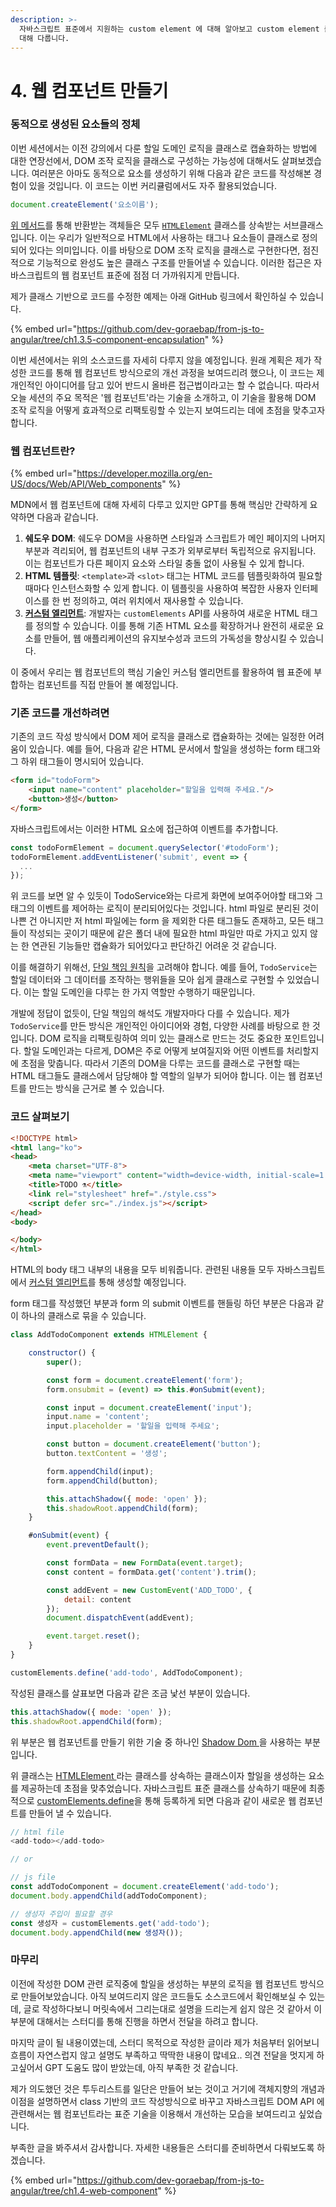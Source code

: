 ```yaml
---
description: >-
  자바스크립트 표준에서 지원하는 custom element 에 대해 알아보고 custom element 를 만들어 웹 컴포넌트를 만드는 방법에
  대해 다룹니다.
---
```


# 4. 웹 컴포넌트 만들기

### 동적으로 생성된 요소들의 정체

이번 세션에서는 이전 강의에서 다룬 할일 도메인 로직을 클래스로 캡슐화하는 방법에 대한 연장선에서, DOM 조작 로직을 클래스로 구성하는 가능성에 대해서도 살펴보겠습니다. 여러분은 아마도 동적으로 요소를 생성하기 위해 다음과 같은 코드를 작성해본 경험이 있을 것입니다. 이 코드는 이번 커리큘럼에서도 자주 활용되었습니다.

```javascript
document.createElement('요소이름');
```

[위 메서드](../gpt-docs/js-dom-api/document.createelement.md)를 통해 반환받는 객체들은 모두 [`HTMLElement`](../gpt-docs/js-dom-api/htmlelement.md) 클래스를 상속받는 서브클래스입니다. 이는 우리가 일반적으로 HTML에서 사용하는 태그나 요소들이 클래스로 정의되어 있다는 의미입니다. 이를 바탕으로 DOM 조작 로직을 클래스로 구현한다면, 점진적으로 기능적으로 완성도 높은 클래스 구조를 만들어낼 수 있습니다. 이러한 접근은 자바스크립트의 웹 컴포넌트 표준에 점점 더 가까워지게 만듭니다.

제가 클래스 기반으로 코드를 수정한 예제는 아래 GitHub 링크에서 확인하실 수 있습니다.

{% embed url="https://github.com/dev-goraebap/from-js-to-angular/tree/ch1.3.5-component-encapsulation" %}

이번 세션에서는 위의 소스코드를 자세히 다루지 않을 예정입니다. 원래 계획은 제가 작성한 코드를 통해 웹 컴포넌트 방식으로의 개선 과정을 보여드리려 했으나, 이 코드는 제 개인적인 아이디어를 담고 있어 반드시 올바른 접근법이라고는 할 수 없습니다. 따라서 오늘 세션의 주요 목적은 '웹 컴포넌트'라는 기술을 소개하고, 이 기술을 활용해 DOM 조작 로직을 어떻게 효과적으로 리팩토링할 수 있는지 보여드리는 데에 초점을 맞추고자 합니다.

### 웹 컴포넌트란?

{% embed url="https://developer.mozilla.org/en-US/docs/Web/API/Web_components" %}

MDN에서 웹 컴포넌트에 대해 자세히 다루고 있지만 GPT를 통해 핵심만 간략하게 요약하면 다음과 같습니다.

1. **쉐도우 DOM**: 쉐도우 DOM을 사용하면 스타일과 스크립트가 메인 페이지의 나머지 부분과 격리되어, 웹 컴포넌트의 내부 구조가 외부로부터 독립적으로 유지됩니다. 이는 컴포넌트가 다른 페이지 요소와 스타일 충돌 없이 사용될 수 있게 합니다.
2. **HTML 템플릿**: `<template>`과 `<slot>` 태그는 HTML 코드를 템플릿화하여 필요할 때마다 인스턴스화할 수 있게 합니다. 이 템플릿을 사용하여 복잡한 사용자 인터페이스를 한 번 정의하고, 여러 위치에서 재사용할 수 있습니다.
3. [**커스텀 엘리먼트**](../gpt-docs/js-dom-api/customelements.md): 개발자는 `customElements` API를 사용하여 새로운 HTML 태그를 정의할 수 있습니다. 이를 통해 기존 HTML 요소를 확장하거나 완전히 새로운 요소를 만들어, 웹 애플리케이션의 유지보수성과 코드의 가독성을 향상시킬 수 있습니다.

이 중에서 우리는 웹 컴포넌트의 핵심 기술인 커스텀 엘리먼트를 활용하여 웹 표준에 부합하는 컴포넌트를 직접 만들어 볼 예정입니다.

### 기존 코드를 개선하려면

기존의 코드 작성 방식에서 DOM 제어 로직을 클래스로 캡슐화하는 것에는 일정한 어려움이 있습니다. 예를 들어, 다음과 같은 HTML 문서에서 할일을 생성하는 form 태그와 그 하위 태그들이 명시되어 있습니다.

```html
<form id="todoForm">
    <input name="content" placeholder="할일을 입력해 주세요."/>
    <button>생성</button>
</form>
```

자바스크립트에서는 이러한 HTML 요소에 접근하여 이벤트를 추가합니다.

```javascript
const todoFormElement = document.querySelector('#todoForm');
todoFormElement.addEventListener('submit', event => {
  ...
});
```

위 코드를 보면 알 수 있듯이 TodoService와는 다르게 화면에 보여주어야할 태그와 그 태그의 이벤트를 제어하는 로직이 분리되어있다는 것입니다. html 파일로 분리된 것이 나쁜 건 아니지만 저 html 파일에는 form 을 제외한 다른 태그들도 존재하고, 모든 태그들이 작성되는 곳이기 때문에 같은 폴더 내에 필요한 html 파일만 따로 가지고 있지 않는 한 연관된 기능들만 캡슐화가 되어있다고 판단하긴 어려운 것 같습니다.

이를 해결하기 위해선, [단일 책임 원칙](../gpt-docs/oop/solid.md)을 고려해야 합니다. 예를 들어, `TodoService`는 할일 데이터와 그 데이터를 조작하는 행위들을 모아 쉽게 클래스로 구현할 수 있었습니다. 이는 할일 도메인을 다루는 한 가지 역할만 수행하기 때문입니다.

개발에 정답이 없듯이, 단일 책임의 해석도 개발자마다 다를 수 있습니다. 제가 `TodoService`를 만든 방식은 개인적인 아이디어와 경험, 다양한 사례를 바탕으로 한 것입니다. DOM 로직을 리팩토링하여 의미 있는 클래스로 만드는 것도 중요한 포인트입니다. 할일 도메인과는 다르게, DOM은 주로 어떻게 보여질지와 어떤 이벤트를 처리할지에 초점을 맞춥니다. 따라서 기존의 DOM을 다루는 코드를 클래스로 구현할 때는 HTML 태그들도 클래스에서 담당해야 할 역할의 일부가 되어야 합니다. 이는 웹 컴포넌트를 만드는 방식을 근거로 볼 수 있습니다.

### 코드 살펴보기

```html
<!DOCTYPE html>
<html lang="ko">
<head>
    <meta charset="UTF-8">
    <meta name="viewport" content="width=device-width, initial-scale=1.0">
    <title>TODO ⚗️</title>
    <link rel="stylesheet" href="./style.css">
    <script defer src="./index.js"></script>
</head>
<body>

</body>
</html>
```

HTML의 body 태그 내부의 내용을 모두 비워줍니다. 관련된 내용들 모두 자바스크립트에서 [커스텀 엘리먼트](../gpt-docs/js-dom-api/customelements.md)를 통해 생성할 예정입니다.

form 태그를 작성했던 부분과 form 의 submit 이벤트를 핸들링 하던 부분은 다음과 같이 하나의 클래스로 묶을 수 있습니다.

```javascript
class AddTodoComponent extends HTMLElement {

    constructor() {
        super();

        const form = document.createElement('form');
        form.onsubmit = (event) => this.#onSubmit(event);

        const input = document.createElement('input');
        input.name = 'content';
        input.placeholder = '할일을 입력해 주세요';

        const button = document.createElement('button');
        button.textContent = '생성';

        form.appendChild(input);
        form.appendChild(button);

        this.attachShadow({ mode: 'open' });
        this.shadowRoot.appendChild(form);
    }

    #onSubmit(event) {
        event.preventDefault();

        const formData = new FormData(event.target);
        const content = formData.get('content').trim();

        const addEvent = new CustomEvent('ADD_TODO', {
            detail: content
        });
        document.dispatchEvent(addEvent);

        event.target.reset();
    }
}

customElements.define('add-todo', AddTodoComponent);
```

작성된 클래스를 살표보면 다음과 같은 조금 낯선 부분이 있습니다.

```javascript
this.attachShadow({ mode: 'open' });
this.shadowRoot.appendChild(form);
```

위 부분은 웹 컴포넌트를 만들기 위한 기술 중 하나인 [Shadow Dom ](../gpt-docs/js-dom-api/shadow-dom.md)을 사용하는 부분입니다.&#x20;

위 클래스는 [HTMLElement ](../gpt-docs/js-dom-api/htmlelement.md)라는 클래스를 상속하는 클래스이자 할일을 생성하는 요소를 제공하는데 초점을 맞추었습니다. 자바스크립트 표준 클래스를 상속하기 때문에 최종적으로 [customElements.define](../gpt-docs/js-dom-api/customelements.md)을 통해 등록하게 되면 다음과 같이 새로운 웹 컴포넌트를 만들어 낼 수 있습니다.

```javascript
// html file
<add-todo></add-todo>

// or

// js file
const addTodoComponent = document.createElement('add-todo');
document.body.appendChild(addTodoComponent);

// 생성자 주입이 필요할 경우
const 생성자 = customElements.get('add-todo');
document.body.appendChild(new 생성자());
```

### 마무리

이전에 작성한 DOM 관련 로직중에 할일을 생성하는 부분의 로직을 웹 컴포넌트 방식으로 만들어보았습니다. 아직 보여드리지 않은 코드들도 소스코드에서 확인해보실 수 있는데, 글로 작성하다보니 머릿속에서 그리는대로 설명을 드리는게 쉽지 않은 것 같아서 이 부분에 대해서는 스터디를 통해 진행을 하면서 전달을 하려고 합니다.&#x20;

마지막 글이 될 내용이였는데, 스터디 목적으로 작성한 글이라 제가 처음부터 읽어보니 흐름이 자연스럽지 않고 설명도 부족하고 딱딱한 내용이 많네요.. 의견 전달을 멋지게 하고싶어서 GPT 도움도 많이 받았는데, 아직 부족한 것 같습니다.&#x20;

제가 의도했던 것은 투두리스트를 일단은 만들어 보는 것이고 거기에 객체지향의 개념과 이점을 설명하면서 class 기반의 코드 작성방식으로 바꾸고 자바스크립트 DOM API 에 관련해서는 웹 컴포넌트라는 표준 기술을 이용해서 개선하는 모습을 보여드리고 싶었습니다.

부족한 글을 봐주셔서 감사합니다. 자세한 내용들은 스터디를 준비하면서 다뤄보도록 하겠습니다.

{% embed url="https://github.com/dev-goraebap/from-js-to-angular/tree/ch1.4-web-component" %}
